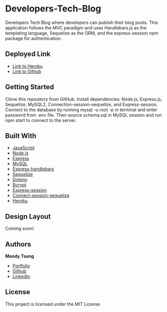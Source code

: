 # Developers-Tech-Blog
Developers Tech Blog where developers can publish their blog posts. This application follows the MVC paradigm and uses Handlebars.js as the templating language, Sequelize as the ORM, and the express-session npm package for authentication. 

## Deployed Link

* [Link to Heroku ](https://mandyblogapp.herokuapp.com/)
* [Link to Github](https://github.com/MANDYTSANG007/Developers-Tech-Blog)

## Getting Started
Clone this repository from GitHub. Install dependencies: Node.js, Express.js, Sequelize, MySQL2, Connection-session-sequelize, and Express-session. Connect to the database by running mysql -u root -p in terminal and enter password from .env file. Then source schema.sql in MySQL session and run npm start to connect to the server. 


## Built With

* [JavaScript](https://developer.mozilla.org/en-US/docs/Web/JavaScript)
* [Node.js](https://nodejs.org/en/)
* [Express](https://expressjs.com)
* [MySQL](https://www.mysql.com)
* [Express-handlebars](https://www.npmjs.com/package/express-handlebars)
* [Sequelize](https://www.npmjs.com/package/sequelize)
* [Dotenv](https://www.npmjs.com/package/dotenv)
* [Bcrypt](https://www.npmjs.com/package/bcrypt)
* [Express-session](https://www.npmjs.com/package/express-session)
* [Connect-session-sequelize](https://www.npmjs.com/package/connect-session-sequelize)
* [Heroku](https://www.heroku.com)


## Design Layout

Coming soon!


## Authors

**Mandy Tsang** 

- [Portfolio](https://mandytsang007.github.io/new-portfolio/)
- [Github](https://github.com/MANDYTSANG007)
- [LinkedIn](https://www.linkedin.com/in/man-tsang-64308b22a/)


## License

This project is licensed under the MIT License 

